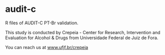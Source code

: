 audit-c
=======

R files of AUDIT-C PT-Br validation.

This study is conducted by Crepeia - Center for Research, Intervention and Evaluation for Alcohol & Drugs from Universidade Federal de Juiz de Fora.

You can reach us at www.ufjf.br/crepeia
